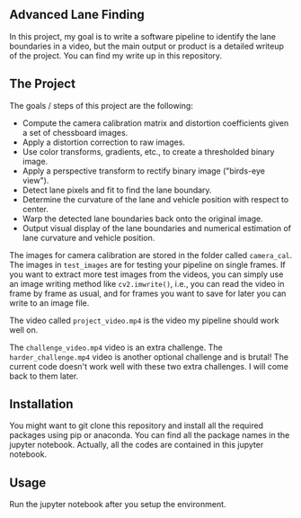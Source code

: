 ## Advanced Lane Finding


In this project, my goal is to write a software pipeline to identify the lane boundaries in a video, but the main output or product is a detailed writeup of the project. You can find my write up in this repository. 

The Project
---

The goals / steps of this project are the following:

* Compute the camera calibration matrix and distortion coefficients given a set of chessboard images.
* Apply a distortion correction to raw images.
* Use color transforms, gradients, etc., to create a thresholded binary image.
* Apply a perspective transform to rectify binary image ("birds-eye view").
* Detect lane pixels and fit to find the lane boundary.
* Determine the curvature of the lane and vehicle position with respect to center.
* Warp the detected lane boundaries back onto the original image.
* Output visual display of the lane boundaries and numerical estimation of lane curvature and vehicle position.

The images for camera calibration are stored in the folder called `camera_cal`.  The images in `test_images` are for testing your pipeline on single frames.  If you want to extract more test images from the videos, you can simply use an image writing method like `cv2.imwrite()`, i.e., you can read the video in frame by frame as usual, and for frames you want to save for later you can write to an image file.  

The video called `project_video.mp4` is the video my pipeline should work well on.  

The `challenge_video.mp4` video is an extra challenge.  The `harder_challenge.mp4` video is another optional challenge and is brutal! The current code doesn't work well with these two extra challenges. I will come back to them later.

## Installation
You might want to git clone this repository and install all the required packages using pip or anaconda. You can find all the package names in the jupyter notebook. Actually, all the codes are contained in this jupyter notebook.

## Usage
Run the jupyter notebook after you setup the environment.
